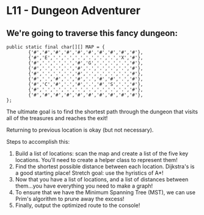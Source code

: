 # L11 - Dungeon Adventurer

## We're going to traverse this fancy dungeon:

    public static final char[][] MAP = {
            {'#','#','#','#','#','#','#','#','#','#'},
            {'#','E','.','.','.','.','.','.','X','#'},
            {'#','.','.','.','#','G','.','.','.','#'},
            {'#','.','.','.','#','.','.','.','.','#'},
            {'#','.','.','.','#','.','.','.','.','#'},
            {'#','.','#','.','#','.','#','#','.','#'},
            {'#','C','#','.','#','.','#','S','.','#'},
            {'#','.','.','.','.','.','.','.','.','#'},
            {'#','#','#','#','#','#','#','#','#','#'},
    };

The ultimate goal is to find the shortest path through the dungeon that visits all of the treasures and reaches the exit!

Returning to previous location is okay (but not necessary).

Steps to accomplish this:

1) Build a list of locations: scan the map and create a list of the five key locations. You'll need to create a helper class to represent them!
2) Find the shortest possible distance between each location. Dijkstra's is a good starting place! Stretch goal: use the hyristics of A*!
3) Now that you have a list of locations, and a list of distances between them...you have everything you need to make a graph!
4) To ensure that we have the Minimum Spanning Tree (MST), we can use Prim's algorithm to prune away the excess!
5) Finally, output the optimized route to the console!

